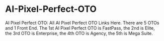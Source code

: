 # AI-Pixel-Perfect-OTO
AI Pixel Perfect OTO: All AI Pixel Perfect OTO Links Here. There are 5 OTOs and 1 Front End. The 1st AI Pixel Perfect OTO is FastPass, the 2nd is Elite, the 3rd OTO is Enterprise, the 4th OTO is Agency, the 5th is Mega Suite.
